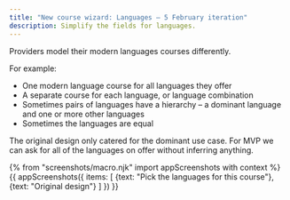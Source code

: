 ```yaml
---
title: "New course wizard: Languages – 5 February iteration"
description: Simplify the fields for languages.
---
```

Providers model their modern languages courses differently.

For example:

* One modern language course for all languages they offer
* A separate course for each language, or language combination
* Sometimes pairs of languages have a hierarchy – a dominant language and one or more other languages
* Sometimes the languages are equal

The original design only catered for the dominant use case. For MVP we can ask for all of the languages on offer without inferring anything.

{% from "screenshots/macro.njk" import appScreenshots with context %}
{{ appScreenshots({
  items: [
    {text: "Pick the languages for this course"},
    {text: "Original design"}
  ]
}) }}
